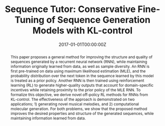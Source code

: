 ---
title: "Sequence Tutor: Conservative Fine-Tuning of Sequence Generation Models with KL-control"
authors:
- admin
- S. Gu
- D. Bahdanau
- J. M. Hernandez-Lobato
- R. E. Turner
- D. Eck
date: "2017-01-01T00:00:00Z"
doi: ""

author_notes:
- ""
- ""
- ""
- ""
- ""
- ""

# Schedule page publish date (NOT publication's date).
publishDate: "2017-01-01T00:00:00Z"

# Publication type.
# Legend: 0 = Uncategorized; 1 = Conference paper; 2 = Journal article;
# 3 = Preprint / Working Paper; 4 = Report; 5 = Book; 6 = Book section;
# 7 = Thesis; 8 = Patent
publication_types: ["1"]

# Publication name and optional abbreviated publication name.
publication: In *International Conference on Machine Learning (ICML)* 
publication_short: In *International Conference on Machine Learning (ICML)* 

abstract: "This paper proposes a general method for improving the structure and quality of sequences generated by a recurrent neural network (RNN), while maintaining information originally learned from data, as well as sample diversity. An RNN is first pre-trained on data using maximum likelihood estimation (MLE), and the probability distribution over the next token in the sequence learned by this model is treated as a prior policy. Another RNN is then trained using reinforcement learning (RL) to generate higher-quality outputs that account for domain-specific incentives while retaining proximity to the prior policy of the MLE RNN. To formalize this objective, we derive novel off-policy RL methods for RNNs from KL-control. The effectiveness of the approach is demonstrated on two applications; 1) generating novel musical melodies, and 2) computational molecular generation. For both problems, we show that the proposed method improves the desired properties and structure of the generated sequences, while maintaining information learned from data."

# Summary. An optional shortened abstract.
summary: To combine supervised learning on data with reinforcement learning, we pre-train a supervised data prior, and penalize KL-divergence from this model using RL training. This enables effective learning of complex sequence-modeling problems for which we wish to match the data while optimizing external metrics like drug effectiveness. The approach produces compelling results in the disparate domains of music generation and drug discovery.

tags:
- Sequence Modeling
- Communication and Language
- Music Generation
- Drug Discovery
- Healthcare
- Generalization
- Transfer Learning
- KL-control
- Reinforcement Learning
- Machine Learning
featured: false

links:
- name: ICML talk
  url: https://vimeo.com/240608475
url_pdf: https://arxiv.org/abs/1611.02796
url_code: https://github.com/tensorflow/magenta/tree/master/magenta/models/rl_tuner
url_dataset: ''
url_poster: ''
url_project: ''
url_slides: ''
url_source: ''
url_video: ''

# Featured image
# To use, add an image named `featured.jpg/png` to your page's folder. 
image:
  caption: ''
  focal_point: Center
  preview_only: false

# Associated Projects (optional).
#   Associate this publication with one or more of your projects.
#   Simply enter your project's folder or file name without extension.
#   E.g. `internal-project` references `content/project/internal-project/index.md`.
#   Otherwise, set `projects: []`.
projects: []

# Slides (optional).
#   Associate this publication with Markdown slides.
#   Simply enter your slide deck's filename without extension.
#   E.g. `slides: "example"` references `content/slides/example/index.md`.
#   Otherwise, set `slides: ""`.
slides: ""
---